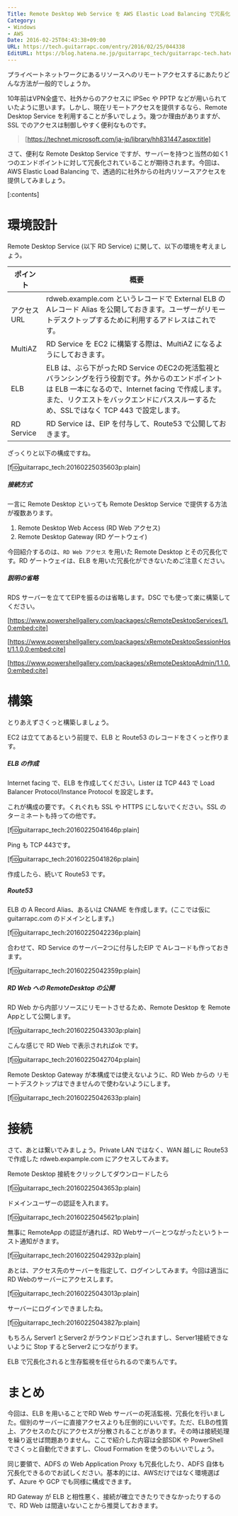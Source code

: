 ```yaml
---
Title: Remote Desktop Web Service を AWS Elastic Load Balancing で冗長化する
Category:
- Windows
- AWS
Date: 2016-02-25T04:43:38+09:00
URL: https://tech.guitarrapc.com/entry/2016/02/25/044338
EditURL: https://blog.hatena.ne.jp/guitarrapc_tech/guitarrapc-tech.hatenablog.com/atom/entry/6653586347155456169
---
```


プライベートネットワークにあるリソースへのリモートアクセスするにあたりどんな方法が一般的でしょうか。

10年前はVPN全盛で、社外からのアクセスに IPSec や PPTP などが用いられていたように思います。しかし、現在リモートアクセスを提供するなら、Remote Desktop Service を利用することが多いでしょう。幾つか理由がありますが、SSL でのアクセスは制御しやすく便利なものです。

> [https://technet.microsoft.com/ja-jp/library/hh831447.aspx:title]


さて、便利な Remote Desktop Service ですが、サーバーを持つと当然の如く1つのエンドポイントに対して冗長化されていることが期待されます。今回は、AWS Elastic Load Balancing で、透過的に社外からの社内リソースアクセスを提供してみましょう。



[:contents]

# 環境設計

Remote Desktop Service (以下 RD Service) に関して、以下の環境を考えましょう。

ポイント | 概要
---- | ----
アクセスURL | rdweb.example.com というレコードで External ELB の Aレコード Alias を公開しておきます。ユーザーがリモートデスクトップするために利用するアドレスはこれです。
MultiAZ | RD Service を EC2 に構築する際は、MultiAZ になるようにしておきます。
ELB | ELB は、ぶら下がったRD Service のEC2の死活監視とバランシングを行う役割です。外からのエンドポイントは ELB 一本になるので、Internet facing で作成します。また、リクエストをバックエンドにパススルーするため、SSLではなく TCP 443 で設定します。
RD Service | RD Service は、EIP を付与して、Route53 で公開しておきます。

ざっくりと以下の構成ですね。

[f:id:guitarrapc_tech:20160225035603p:plain]


##### 接続方式

一言に Remote Desktop といっても Remote Desktop Service で提供する方法が複数あります。

1. Remote Desktop Web Access (RD Web アクセス)
1. Remote Desktop Gateway (RD ゲートウェイ)

今回紹介するのは、`RD Web アクセス` を用いた Remote Desktop とその冗長化です。RD ゲートウェイは、ELB を用いた冗長化ができないためご注意ください。


##### 説明の省略

RDS サーバーを立ててEIPを振るのは省略します。DSC でも使って楽に構築してください。

[https://www.powershellgallery.com/packages/cRemoteDesktopServices/1.0:embed:cite]

[https://www.powershellgallery.com/packages/xRemoteDesktopSessionHost/1.1.0.0:embed:cite]

[https://www.powershellgallery.com/packages/xRemoteDesktopAdmin/1.1.0.0:embed:cite]

# 構築

とりあえずさくっと構築しましょう。

EC2 は立ててあるという前提で、ELB と Route53 のレコードをさくっと作ります。

##### ELB の作成

Internet facing で、ELB を作成してください。Lister は TCP 443 で Load Balancer Protocol/Instance Protocol を設定します。

これが構成の要です。くれぐれも SSL や HTTPS にしないでください。SSL のターミネートも持っての他です。

[f:id:guitarrapc_tech:20160225041646p:plain]

Ping も TCP 443です。

[f:id:guitarrapc_tech:20160225041826p:plain]

作成したら、続いて Route53 です。

##### Route53

ELB の A Record Alias、あるいは CNAME を作成します。(ここでは仮に guitarrapc.com のドメインとします。)

[f:id:guitarrapc_tech:20160225042236p:plain]

合わせて、RD Service のサーバー2つに付与したEIP で Aレコードも作っておきます。

[f:id:guitarrapc_tech:20160225042359p:plain]

##### RD Web への RemoteDesktop の公開

RD Web から内部リソースにリモートさせるため、Remote Desktop を Remote Appとして公開します。

[f:id:guitarrapc_tech:20160225043303p:plain]

こんな感じで RD Web で表示されればok です。

[f:id:guitarrapc_tech:20160225042704p:plain]

Remote Desktop Gateway が本構成では使えないように、RD Web からの リモートデスクトップはできませんので使わないようにします。

[f:id:guitarrapc_tech:20160225042633p:plain]

# 接続

さて、あとは繋いでみましょう。Private LAN ではなく、WAN 越しに Route53 で作成した rdweb.expample.com にアクセスしてみます。

Remote Desktop 接続をクリックしてダウンロードしたら

[f:id:guitarrapc_tech:20160225043653p:plain]

ドメインユーザーの認証を入れます。

[f:id:guitarrapc_tech:20160225045621p:plain]

無事に RemoteApp の認証が通れば、RD Webサーバーとつながったというトースト通知がきます。

[f:id:guitarrapc_tech:20160225042932p:plain]

あとは、アクセス先のサーバーを指定して、ログインしてみます。今回は適当に RD Webのサーバーにアクセスします。

[f:id:guitarrapc_tech:20160225043013p:plain]

サーバーにログインできましたね。

[f:id:guitarrapc_tech:20160225043827p:plain]

もちろん Server1 とServer2 がラウンドロビンされますし、Server1接続できないように Stop するとServer2 につながります。

ELB で冗長化されると生存監視を任せられるので楽ちんです。

# まとめ

今回は、ELB を用いることでRD Web サーバーの死活監視、冗長化を行いました。個別のサーバーに直接アクセスよりも圧倒的にいいです。ただ、ELBの性質上、アクセスのたびにアクセスが分散されることがあります。その時は接続処理を繰り返せば問題ありません。ここで紹介した内容は全部SDK や PowerShell でさくっと自動化できますし、Cloud Formation を使うのもいいでしょう。

同じ要領で、ADFS の Web Application Proxy も冗長化したり、ADFS 自体も冗長化できるのでお試しください。基本的には、AWSだけではなく環境選ばず、Azure や GCP でも同様に構成できます。

RD Gateway が ELB と相性悪く、接続が確立できたりできなかったりするので、RD Web は間違いないことから推奨しておきます。
